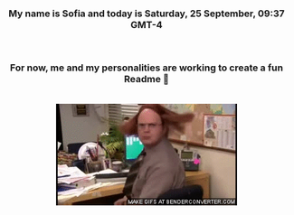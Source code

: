 


<div align="center">
<h3 >My name is Sofia and today is Saturday, 25 September, 09:37 GMT-4</h3><br>
<h3 >For now, me and my personalities are working to create a fun Readme 👋
</h3><br>
<img src='img/dwight.gif' alt='working...'/>
</div>
